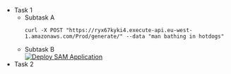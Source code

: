 - Task 1
    - Subtask A
        ```
        curl -X POST "https://ryx67kyki4.execute-api.eu-west-1.amazonaws.com/Prod/generate/" --data "man bathing in hotdogs"
        ```
    - Subtask B\
        [![Deploy SAM Application](https://github.com/Slenderman00/exam-pgr301/actions/workflows/deploy_sam_lambda.yaml/badge.svg)](https://github.com/Slenderman00/exam-pgr301/actions/workflows/deploy_sam_lambda.yaml)
- Task 2
